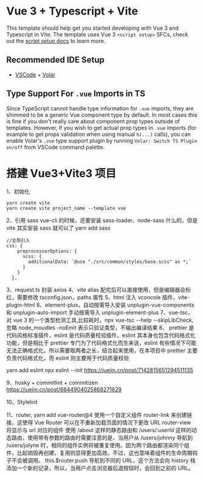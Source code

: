 # Vue 3 + Typescript + Vite

This template should help get you started developing with Vue 3 and Typescript in Vite. The template uses Vue 3 `<script setup>` SFCs, check out the [script setup docs](https://v3.vuejs.org/api/sfc-script-setup.html#sfc-script-setup) to learn more.

## Recommended IDE Setup

- [VSCode](https://code.visualstudio.com/) + [Volar](https://marketplace.visualstudio.com/items?itemName=johnsoncodehk.volar)

## Type Support For `.vue` Imports in TS

Since TypeScript cannot handle type information for `.vue` imports, they are shimmed to be a generic Vue component type by default. In most cases this is fine if you don't really care about component prop types outside of templates. However, if you wish to get actual prop types in `.vue` imports (for example to get props validation when using manual `h(...)` calls), you can enable Volar's `.vue` type support plugin by running `Volar: Switch TS Plugin on/off` from VSCode command palette.

# 搭建 Vue3+Vite3 项目

1、初始化

```
yarn create vite
yarn create vite project_name --template vue
```

2、引用 sass
vue-cli 的时候，还要安装 sass-loader、node-sass 什么的，但是 vite 其实安装 sass 就可以了
yarn add sass

```
//全局引入
css: {
    preprocessorOptions: {
      scss: {
        additionalData: `@use "./src/common/styles/base.scss" as *;`
      }
    }
  },
```

3、request.ts 封装 axios
4、vite alias 配完后可以直接使用，但是编辑器会标红，需要修改 tsconfig.json，paths 属性
5、html 注入 vconcole 插件，vite-plugin-html
6、element-plus，自动按需导入安装 unplugin-vue-components 和 unplugin-auto-import
手动按需导入 unplugin-element-plus
7、vue-tsc，对 vue 3 的一个类型检测工具,比较耗时，npx vue-tsc --help
--skipLibCheck,忽略 node_moudles
-noEmit 表示只验证类型，不输出编译结果
8、
prettier 是代码风格标准插件，eslint 是代码质量校验插件。eslint 其本身也包含代码格式化功能，但是相比于 prettier 专门为了代码格式化而生来说，eslint 有些情况下可能无法正确格式化，所以需要取两者之长，结合起来使用，在本项目中 prettier 主要负责代码格式化，而 eslint 则主要用于代码质量校验

yarn add eslint
npx eslint --init
https://juejin.cn/post/7142815651294511135

9、husky + commitlint + commitizen
https://juejin.cn/post/6844904025868271629

10、Stylelint

11、router, yarn add vue-router@4
使用一个自定义组件 router-link 来创建链接。这使得 Vue Router 可以在不重新加载页面的情况下更改 URL
router-view 将显示与 url 对应的组件
使用 /about 这样的静态路由和 /users/:userId 这样的动态路由，使用带有参数的路由时需要注意的是，当用户从 /users/johnny 导航到 /users/jolyne 时，相同的组件实例将被重复使用。因为两个路由都渲染同个组件，比起销毁再创建，复用则显得更加高效。不过，这也意味着组件的生命周期钩子不会被调用。
this.$router.push 导航到不同的 URL，这个方法会向 history 栈添加一个新的记录，所以，当用户点击浏览器后退按钮时，会回到之前的 URL。
